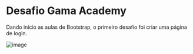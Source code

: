 # Desafio Gama Academy

Dando início as aulas de Bootstrap, o primeiro desafio foi criar uma página de login.

![image](https://user-images.githubusercontent.com/93790694/168871473-e91433ed-f1b8-4e43-b570-4917d7ea36e1.png)
